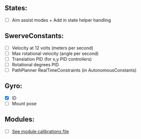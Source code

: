 States:
-----------------------
- [ ] Aim assist modes + Add in state helper handling

SwerveConstants:
-----------------------
- [ ] Velocity at 12 volts (meters per second)
- [ ] Max rotational velocity (angle per second)
- [ ] Translation PID (for x,y PID controllers)
- [ ] Rotational degrees PID 
- [ ] PathPlanner RealTimeConstraints (in AutonomousConstants)

Gyro:
-----------------------
- [X] ID
- [ ] Mount pose

Modules:
-----------------------
- [ ] [See module calibrations file](module/calibrations)